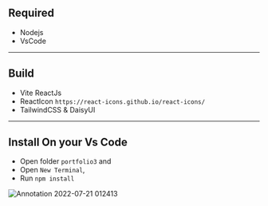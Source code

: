## Required
* Nodejs
* VsCode
---
## Build
* Vite ReactJs
* ReactIcon `https://react-icons.github.io/react-icons/`
* TailwindCSS & DaisyUI
---
## Install On your Vs Code 
* Open folder `portfolio3` and 
* Open `New Terminal`, 
* Run `npm install`
> 
![Annotation 2022-07-21 012413](https://user-images.githubusercontent.com/96269783/180055206-371db041-8130-442c-91e3-c9e4fd08f669.png)
